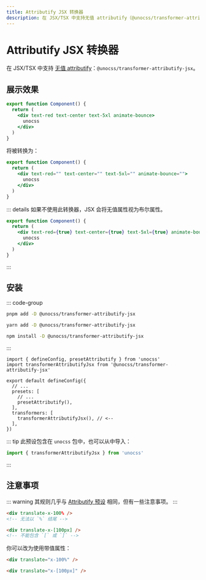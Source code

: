```yaml
---
title: Attributify JSX 转换器
description: 在 JSX/TSX 中支持无值 attributify（@unocss/transformer-attributify-jsx）
---
```


# Attributify JSX 转换器

在 JSX/TSX 中支持 [无值 attributify](/presets/attributify#无值-attributify)：`@unocss/transformer-attributify-jsx`。

## 展示效果

<!-- @unocss-ignore -->

```jsx
export function Component() {
  return (
    <div text-red text-center text-5xl animate-bounce>
      unocss
    </div>
  )
}
```

将被转换为：

```jsx
export function Component() {
  return (
    <div text-red="" text-center="" text-5xl="" animate-bounce="">
      unocss
    </div>
  )
}
```

::: details 如果不使用此转换器，JSX 会将无值属性视为布尔属性。

```jsx
export function Component() {
  return (
    <div text-red={true} text-center={true} text-5xl={true} animate-bounce={true}>
      unocss
    </div>
  )
}
```

:::

## 安装

::: code-group

```bash
pnpm add -D @unocss/transformer-attributify-jsx
```

```bash
yarn add -D @unocss/transformer-attributify-jsx
```

```bash
npm install -D @unocss/transformer-attributify-jsx
```

:::

```ts{11} [uno.config.ts]
import { defineConfig, presetAttributify } from 'unocss'
import transformerAttributifyJsx from '@unocss/transformer-attributify-jsx'

export default defineConfig({
  // ...
  presets: [
    // ...
    presetAttributify(),
  ],
  transformers: [
    transformerAttributifyJsx(), // <--
  ],
})
```

::: tip
此预设包含在 `unocss` 包中，也可以从中导入：

```ts
import { transformerAttributifyJsx } from 'unocss'
```

:::

## 注意事项

::: warning
其规则几乎与 [Attributify 预设](/presets/attributify) 相同，但有一些注意事项。
:::

```html
<div translate-x-100% />
<!-- 无法以 `%` 结尾 -->

<div translate-x-[100px] />
<!-- 不能包含 `[` 或 `]` -->
```

你可以改为使用带值属性：

```html
<div translate="x-100%" />

<div translate="x-[100px]" />
```
